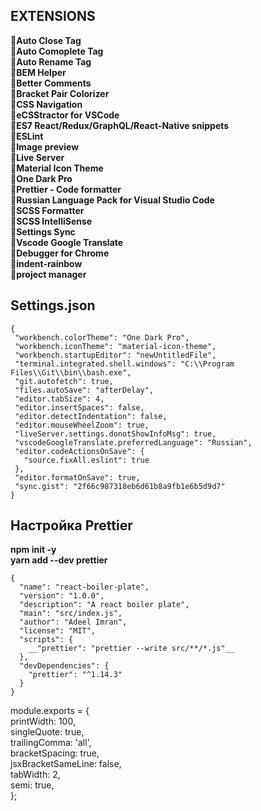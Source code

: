 ## EXTENSIONS 
:wrench:**Auto Close Tag**    
:wrench:**Auto Comoplete Tag**    
:wrench:**Auto Rename Tag**    
:wrench:**BEM Helper**    
:wrench:**Better Comments**    
:wrench:**Bracket Pair Colorizer**    
:wrench:**CSS Navigation**    
:wrench:**eCSStractor for VSCode**    
:wrench:**ES7 React/Redux/GraphQL/React-Native snippets**    
:wrench:**ESLint**    
:wrench:**Image preview**    
:wrench:**Live Server**    
:wrench:**Material Icon Theme**    
:wrench:**One Dark Pro**    
:wrench:**Prettier - Code formatter**    
:wrench:**Russian Language Pack for Visual Studio Code**    
:wrench:**SCSS Formatter**    
:wrench:**SCSS IntelliSense**    
:wrench:**Settings Sync**    
:wrench:**Vscode Google Translate**    
:wrench:**Debugger for Chrome**    
:wrench:**indent-rainbow**   
:wrench:**project manager**   
 ## Settings.json
 ```
{    
  "workbench.colorTheme": "One Dark Pro",    
  "workbench.iconTheme": "material-icon-theme",    
  "workbench.startupEditor": "newUntitledFile",    
  "terminal.integrated.shell.windows": "C:\\Program Files\\Git\\bin\\bash.exe",    
  "git.autofetch": true,    
  "files.autoSave": "afterDelay",    
  "editor.tabSize": 4,    
  "editor.insertSpaces": false,    
  "editor.detectIndentation": false,    
  "editor.mouseWheelZoom": true,    
  "liveServer.settings.donotShowInfoMsg": true,    
  "vscodeGoogleTranslate.preferredLanguage": "Russian",    
  "editor.codeActionsOnSave": {    
    "source.fixAll.eslint": true    
  },    
  "editor.formatOnSave": true,    
  "sync.gist": "2f66c987318eb6d61b8a9fb1e6b5d9d7"    
}    
```

## Настройка Prettier

**npm init -y**    
**yarn add --dev prettier**    
```
{    
  "name": "react-boiler-plate",    
  "version": "1.0.0",    
  "description": "A react boiler plate",    
  "main": "src/index.js",    
  "author": "Adeel Imran",    
  "license": "MIT",    
  "scripts": {    
    __"prettier": "prettier --write src/**/*.js"__   
  },    
  "devDependencies": {    
    "prettier": "^1.14.3"    
  }    
}    
```

module.exports = {    
  printWidth: 100,    
  singleQuote: true,    
  trailingComma: 'all',    
  bracketSpacing: true,    
  jsxBracketSameLine: false,    
  tabWidth: 2,    
  semi: true,    
};    
